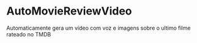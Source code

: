 # AutoMovieReviewVideo
 Automaticamente gera um vídeo com voz e imagens sobre o ultimo filme rateado no TMDB
